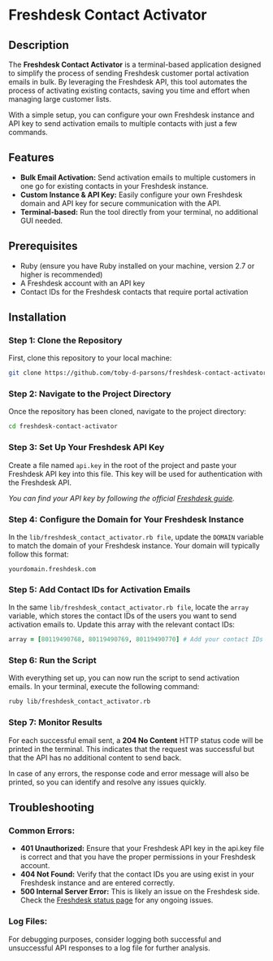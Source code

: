 # Freshdesk Contact Activator

## Description

The **Freshdesk Contact Activator** is a terminal-based application designed to simplify the process of sending Freshdesk customer portal activation emails in bulk. By leveraging the Freshdesk API, this tool automates the process of activating existing contacts, saving you time and effort when managing large customer lists.

With a simple setup, you can configure your own Freshdesk instance and API key to send activation emails to multiple contacts with just a few commands.

## Features

- **Bulk Email Activation:** Send activation emails to multiple customers in one go for existing contacts in your Freshdesk instance.
- **Custom Instance & API Key:** Easily configure your own Freshdesk domain and API key for secure communication with the API.
- **Terminal-based:** Run the tool directly from your terminal, no additional GUI needed.

## Prerequisites
- Ruby (ensure you have Ruby installed on your machine, version 2.7 or higher is recommended)
- A Freshdesk account with an API key
- Contact IDs for the Freshdesk contacts that require portal activation

## Installation

### Step 1: Clone the Repository
First, clone this repository to your local machine:
    
```bash
git clone https://github.com/toby-d-parsons/freshdesk-contact-activator.git
```

### Step 2: Navigate to the Project Directory
Once the repository has been cloned, navigate to the project directory:

```bash
cd freshdesk-contact-activator
```

### Step 3: Set Up Your Freshdesk API Key
Create a file named `api.key` in the root of the project and paste your Freshdesk API key into this file. This key will be used for authentication with the Freshdesk API.

_You can find your API key by following the official [Freshdesk guide](https://support.freshdesk.com/support/solutions/articles/215517-how-to-find-your-api-key)._

### Step 4: Configure the Domain for Your Freshdesk Instance
In the `lib/freshdesk_contact_activator.rb file`, update the `DOMAIN` variable to match the domain of your Freshdesk instance. Your domain will typically follow this format:

```
yourdomain.freshdesk.com
```

### Step 5: Add Contact IDs for Activation Emails
In the same `lib/freshdesk_contact_activator.rb file`, locate the `array` variable, which stores the contact IDs of the users you want to send activation emails to. Update this array with the relevant contact IDs:

```ruby
array = [80119490768, 80119490769, 80119490770] # Add your contact IDs here
```

### Step 6: Run the Script
With everything set up, you can now run the script to send activation emails. In your terminal, execute the following command:

```bash
ruby lib/freshdesk_contact_activator.rb
```

### Step 7: Monitor Results
For each successful email sent, a **204 No Content** HTTP status code will be printed in the terminal. This indicates that the request was successful but that the API has no additional content to send back.

In case of any errors, the response code and error message will also be printed, so you can identify and resolve any issues quickly.

## Troubleshooting
### Common Errors:
- **401 Unauthorized:** Ensure that your Freshdesk API key in the api.key file is correct and that you have the proper permissions in your Freshdesk account.
- **404 Not Found:** Verify that the contact IDs you are using exist in your Freshdesk instance and are entered correctly.
- **500 Internal Server Error:** This is likely an issue on the Freshdesk side. Check the [Freshdesk status page](https://updates.freshdesk.com/) for any ongoing issues.
### Log Files:
For debugging purposes, consider logging both successful and unsuccessful API responses to a log file for further analysis.